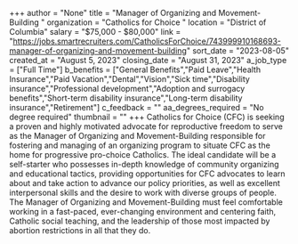 +++
author = "None"
title = "Manager of Organizing and Movement-Building "
organization = "Catholics for Choice "
location = "District of Columbia"
salary = "$75,000 - $80,000"
link = "https://jobs.smartrecruiters.com/CatholicsForChoice/743999910168693-manager-of-organizing-and-movement-building"
sort_date = "2023-08-05"
created_at = "August 5, 2023"
closing_date = "August 31, 2023"
a_job_type = ["Full Time"]
b_benefits = ["General Benefits","Paid Leave","Health Insurance","Paid Vacation","Dental","Vision","Sick time","Disability insurance","Professional development","Adoption and surrogacy benefits","Short-term disability insurance","Long-term disability insurance","Retirement"]
c_feedback = ""
aa_degrees_required = "No degree required"
thumbnail = ""
+++
Catholics for Choice (CFC) is seeking a proven and highly motivated advocate for reproductive freedom to serve as the Manager of Organizing and Movement-Building responsible for fostering and managing of an organizing program to situate CFC as the home for progressive pro-choice Catholics. The ideal candidate will be a self-starter who possesses in-depth knowledge of community organizing and educational tactics, providing opportunities for CFC advocates to learn about and take action to advance our policy priorities, as well as excellent interpersonal skills and the desire to work with diverse groups of people. The Manager of Organizing and Movement-Building must feel comfortable working in a fast-paced, ever-changing environment and centering faith, Catholic social teaching, and the leadership of those most impacted by abortion restrictions in all that they do.